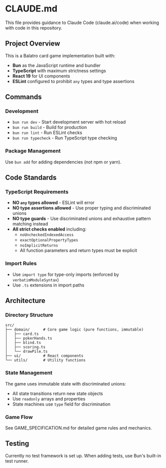 # CLAUDE.md

This file provides guidance to Claude Code (claude.ai/code) when working with code in this repository.

## Project Overview

This is a Balatro card game implementation built with:
- **Bun** as the JavaScript runtime and bundler
- **TypeScript** with maximum strictness settings
- **React 19** for UI components
- **ESLint** configured to prohibit `any` types and type assertions

## Commands

### Development
- `bun run dev` - Start development server with hot reload
- `bun run build` - Build for production
- `bun run lint` - Run ESLint checks
- `bun run typecheck` - Run TypeScript type checking

### Package Management
Use `bun add` for adding dependencies (not npm or yarn).

## Code Standards

### TypeScript Requirements
- **NO `any` types allowed** - ESLint will error
- **NO type assertions allowed** - Use proper typing and discriminated unions
- **NO type guards** - Use discriminated unions and exhaustive pattern matching instead
- **All strict checks enabled** including:
  - `noUncheckedIndexedAccess`
  - `exactOptionalPropertyTypes`
  - `noImplicitReturns`
  - All function parameters and return types must be explicit

### Import Rules
- Use `import type` for type-only imports (enforced by `verbatimModuleSyntax`)
- Use `.ts` extensions in import paths

## Architecture

### Directory Structure
```
src/
├── domain/      # Core game logic (pure functions, immutable)
│   ├── card.ts
│   ├── pokerHands.ts
│   ├── blind.ts
│   ├── scoring.ts
│   └── drawPile.ts
├── ui/          # React components
└── utils/       # Utility functions
```

### State Management
The game uses immutable state with discriminated unions:
- All state transitions return new state objects
- Use `readonly` arrays and properties
- State machines use `type` field for discrimination

### Game Flow
See GAME_SPECIFICATION.md for detailed game rules and mechanics.

## Testing
Currently no test framework is set up. When adding tests, use Bun's built-in test runner.